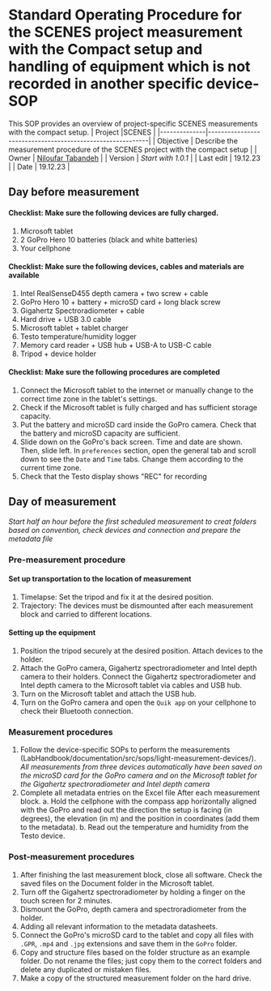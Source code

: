 ﻿# Standard Operating Procedure for the SCENES project measurement with the Compact setup and handling of equipment which is not recorded in another specific device-SOP 
This SOP provides an overview of project-specific SCENES measurements with the compact setup.
| Project       |SCENES                                          |
|--------------|-----------------------------------------------------------|
| Objective    | Describe the measurement procedure of the SCENES project with the  compact setup         |
| Owner        | [Niloufar Tabandeh](mailto:niloufar.tabandehsaravi@tuebingen.mpg.de) |
| Version      | _Start with 1.0.1_                                        |
| Last edit    | 19.12.23 |
| Date         | 19.12.23                                                |

## Day before measurement

#### Checklist: Make sure the following devices are fully charged.
   1. Microsoft tablet
   2. 2 GoPro Hero 10 batteries (black and white batteries)
   3. Your cellphone
 
    
#### Checklist: Make sure the following devices, cables and materials are available
   1. Intel RealSenseD455 depth camera + two screw + cable
   2. GoPro Hero 10 + battery + microSD card + long black screw
   3. Gigahertz Spectroradiometer + cable
   4. Hard drive + USB 3.0 cable
   5. Microsoft tablet + tablet charger
   6. Testo temperature/humidity logger 
   7. Memory card reader + USB hub + USB-A to USB-C cable
   8. Tripod + device holder
   
   
#### Checklist: Make sure the following procedures are completed 
   1. Connect the Microsoft tablet to the internet or manually change to the correct time zone in the tablet's settings.
   2. Check if the Microsoft tablet is fully charged and has sufficient storage capacity.
   3. Put the battery and microSD card inside the GoPro camera. Check that the battery and microSD capacity are sufficient.
   4. Slide down on the GoPro's back screen. Time and date are shown. Then, slide left. In `preferences` section, open the general tab and scroll down to see the `Date` and `Time` tabs. Change them according to the current time zone.
   5. Check that the Testo display shows "REC" for recording


## Day of measurement
_Start half an hour before the first scheduled measurement to creat folders based on convention, check devices and connection and prepare the metadata file_

### Pre-measurement procedure
#### Set up transportation to the location of measurement
   1. Timelapse: Set the tripod and fix it at the desired position.
   2. Trajectory: The devices must be dismounted after each measurement block and carried to different locations. 
   
#### Setting up the equipment
   1. Position the tripod securely at the desired position. Attach devices to the holder. 
   3. Attach the GoPro camera, Gigahertz spectroradiometer and Intel depth camera to their holders. Connect the Gigahertz spectroradiometer and Intel depth camera to the Microsoft tablet via cables and USB hub.
   3. Turn on the Microsoft tablet and attach the USB hub.
   4. Turn on the GoPro camera and open the `Quik app` on your cellphone to check their Bluetooth connection.

### Measurement procedures
   1. Follow the device-specific SOPs to perform the measurements (LabHandbook/documentation/src/sops/light-measurement-devices/). 
   _All measurements from three devices automatically have been saved on the microSD card for the GoPro camera and on the Microsoft tablet for the Gigahertz spectroradiometer and Intel depth camera_ 
   2. Complete all metadata entries on the Excel file After each measurement block. 
      a. Hold the cellphone with the compass app horizontally aligned with the GoPro and read out the direction the setup is facing (in degrees), the elevation (in m) and the position in coordinates (add them to the metadata).
      b. Read out the temperature and humidity from the Testo device.
   
### Post-measurement procedures
   1. After finishing the last measurement block, close all software. Check the saved files on the Document folder in the Microsoft tablet. 
   2. Turn off the Gigahertz spectroradiometer by holding a finger on the touch screen for 2 minutes.
   3. Dismount the GoPro, depth camera and spectroradiometer from the holder.
   4. Adding all relevant information to the metadata datasheets.
   5. Connect the GoPro's microSD card to the tablet and copy all files with `.GPR`, `.mp4` and `.jpg` extensions and save them in the  `GoPro` folder.
   6. Copy and structure files based on the folder structure as an example folder. Do not rename the files; just copy them to the correct folders and delete any duplicated or mistaken files.
   7. Make a copy of the structured measurement folder on the hard drive.
   
 
     

